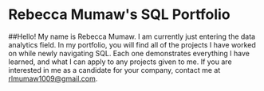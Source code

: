 # Rebecca Mumaw's SQL Portfolio

##Hello! My name is Rebecca Mumaw. I am currently just entering the data analytics field. In my portfolio, you will find all of the projects I have worked on while newly navigating SQL. Each one demonstrates everything I have learned, and what I can apply to any projects given to me. If you are interested in me as a candidate for your company, contact me at rlmumaw1009@gmail.com.
